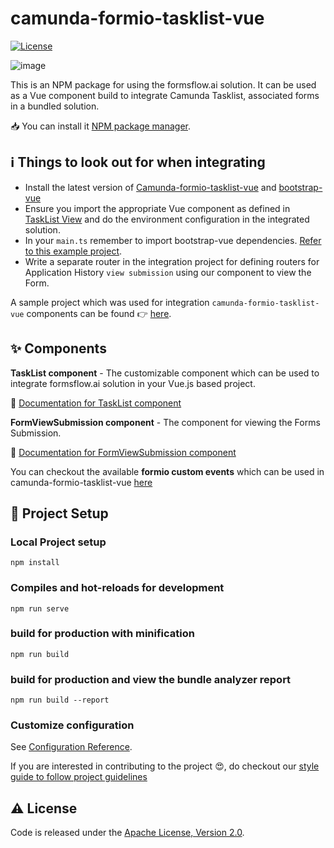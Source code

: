 # camunda-formio-tasklist-vue

[![License](https://img.shields.io/badge/License-Apache%202.0-blue.svg)](LICENSE)

![image](https://user-images.githubusercontent.com/70306694/124284590-c3078b80-db6a-11eb-81c7-921cfbe46495.png)

This is an NPM package for using the formsflow.ai solution. It can be used
as a  Vue component build to integrate Camunda Tasklist, associated
forms in a bundled solution.  

:inbox_tray: You can install it [NPM package manager](https://www.npmjs.com/package/camunda-formio-tasklist-vue).


## :information_source: Things to look out for when integrating 

- Install the latest version of [Camunda-formio-tasklist-vue](https://www.npmjs.com/package/camunda-formio-tasklist-vue) and [bootstrap-vue](https://bootstrap-vue.org/)
- Ensure you import the appropriate Vue component as defined in [TaskList View](https://github.com/AOT-Technologies/forms-flow-ai-extensions/blob/master/camunda-formio-tasklist-vue/src/views/TaskList.vue) and do the environment configuration in the integrated solution.
- In your `main.ts` remember to import bootstrap-vue dependencies.
[Refer to this example project](https://github.com/AOT-Technologies/service-flow-vue/blob/main/src/main.ts).
- Write a separate router in the integration project for defining routers for
Application History `view submission` using our component to view
the Form.

A sample project which was used for integration `camunda-formio-tasklist-vue`
components can be found :point_right: [here](https://github.com/AOT-Technologies/service-flow-vue/).

## :sparkles: Components 

**TaskList component** -  The customizable component which can be
used to integrate formsflow.ai solution in your Vue.js based project.

:beginner: [Documentation for TaskList component](./docs/components/TaskList.md)

**FormViewSubmission component** - The component for viewing the Forms Submission.

:beginner: [Documentation for FormViewSubmission component](./docs/components/FormViewSubmission.md)

You can checkout the available **formio custom events** which can be used in camunda-formio-tasklist-vue [here](./docs/WebCustomEvents.md)

## :oncoming_taxi: Project Setup 

### Local Project setup
```
npm install
```

### Compiles and hot-reloads for development
```
npm run serve
```

### build for production with minification
```
npm run build
```

### build for production and view the bundle analyzer report
```
npm run build --report
```

### Customize configuration
See [Configuration Reference](https://cli.vuejs.org/config/).

If you are interested in contributing to the project :heart_eyes:, do checkout our [style guide to follow project guidelines](./docs/StyleGuide.md)


## :warning: License 

Code is released under the [Apache License, Version 2.0](./LICENSE). 
